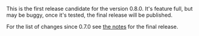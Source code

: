 This is the first release candidate for the version 0.8.0. It's feature full, but may be buggy, once it's tested, the final release will be published.

For the list of changes since 0.7.0 see [the notes](changelog.md) for the final release.
